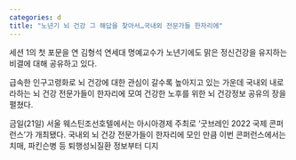 ```yaml
---
categories: d
title: "노년기 뇌 건강 그 해답을 찾아서…국내외 전문가들 한자리에"
---
```

세션 1의 첫 포문을 연 김형석 연세대 명예교수가 노년기에도 맑은 정신건강을 유지하는 비결에 대해 공유하고 있다.



급속한 인구고령화로 뇌 건강에 대한 관심이 갈수록 높아지고 있는 가운데 국내외 내로라하는 뇌 건강 전문가들이 한자리에 모여 건강한 노후를 위한 뇌 건강정보 공유의 장을 펼쳤다.

금일(21일) 서울 웨스틴조선호텔에서는 아시아경제 주최로 &lsquo;굿브레인 2022 국제 콘퍼런스&rsquo;가 개최됐다. 국내외 뇌 건강 전문가들이 한자리에 모인 만큼 이번 콘퍼런스에서는 치매, 파킨슨병 등 퇴행성뇌질환 정보부터 디지